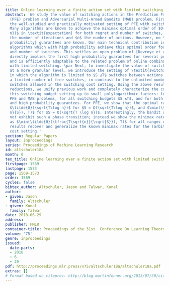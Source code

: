 ```yaml
---
title: Online learning over a finite action set with limited switching
abstract: 'We study the value of switching actions in the Prediction From Experts
  (PFE) problem and Adversarial Multi-Armed Bandits (MAB) problem. First, we revisit
  the well-studied and practically motivated setting of PFE with switching costs.
  Many algorithms are known to achieve the minimax optimal order of $O(\sqrt{T \log
  n})$ in \textit{expectation} for both regret and number of switches, where $T$ is
  the number of iterations and $n$ the number of actions. However, no \textit{high
  probability} guarantees are known. Our main technical contribution is the first
  algorithms which with high probability achieve this optimal order for both regret
  and number of switches. This settles an open problem of [Devroye et al., 2015],
  directly implies the first high probability guarantees for several problems of interest,
  and is efficiently adaptable to the related problem of online combinatorial optimization
  with limited switching. \par Next, to investigate the value of switching actions
  at a more granular level, we introduce the setting of \textit{switching budgets},
  in which the algorithm is limited to $S ≤T$ switches between actions. This entails
  a limited number of free switches, in contrast to the unlimited number of expensive
  switches allowed in the switching cost setting. Using the above result and several
  reductions, we unify previous work and completely characterize the complexity of
  this switching budget setting up to small polylogarithmic factors: for both the
  PFE and MAB problems, for all switching budgets $S ≤T$, and for both expectation
  and high probability guarantees. For PFE, we show that the optimal rate is of order
  $\tilde{Θ}(\sqrt{T\log n})$ for $S = Ω(\sqrt{T\log n})$, and $\min(\tilde{Θ}(\tfrac{T\log
  n}{S}), T)$ for $S = O(\sqrt{T \log n})$. Interestingly, the bandit setting does
  not exhibit such a phase transition; instead we show the minimax rate decays steadily
  as $\min(\tilde{Θ}(\tfrac{T\sqrt{n}}{\sqrt{S}}), T)$ for all ranges of $S ≤T$. These
  results recover and generalize the known minimax rates for the (arbitrary) switching
  cost setting.'
section: Regular Papers
layout: inproceedings
series: Proceedings of Machine Learning Research
id: altschuler18a
month: 0
tex_title: Online learning over a finite action set with limited switching
firstpage: 1569
lastpage: 1573
page: 1569-1573
order: 1569
cycles: false
bibtex_author: Altschuler, Jason and Talwar, Kunal
author:
- given: Jason
  family: Altschuler
- given: Kunal
  family: Talwar
date: 2018-06-29
address: 
publisher: PMLR
container-title: Proceedings of the 31st  Conference On Learning Theory
volume: '75'
genre: inproceedings
issued:
  date-parts:
  - 2018
  - 6
  - 29
pdf: http://proceedings.mlr.press/v75/altschuler18a/altschuler18a.pdf
extras: []
# Format based on citeproc: http://blog.martinfenner.org/2013/07/30/citeproc-yaml-for-bibliographies/
---
```

